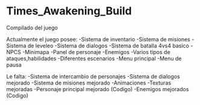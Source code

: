 # Times_Awakening_Build
Compilado del juego

Actualmente el juego posee:
-Sistema de inventario
-Sistema de misiones
-Sistema de leveleo
-Sistema de dialogos
-Sistema de batalla 4vs4 basico
-NPCS
-Minimapa
-Panel de personaje
-Enemigos
-Varios tipos de ataques,habilidades
-Diferentes escenarios
-Menu principal
-Menu de pausa

Le falta:
-Sistema de intercambio de personajes
-Sistema de dialogos mejorado
-Sistema de misiones mejorado
-Animaciones
-Texturas mejoradas
-Personaje principal mejorado (Codigo)
-Enemigos mejorados (Codigo)


